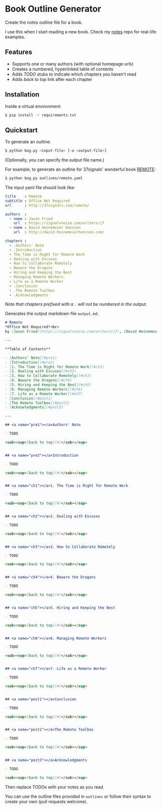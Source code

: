 # Book Outline Generator

Create the notes outline file for a book.

I use this when I start reading a new book.  Check my [notes](https://github.com/tedmiston/notes) repo for real-life examples.

## Features

- Supports one or many authors (with optional homepage urls)
- Creates a numbered, hyperlinked table of contents
- Adds *TODO* stubs to indicate which chapters you haven't read
- Adds *back to top* link after each chapter

## Installation

Inside a virtual environment:

```bash
$ pip install -r requirements.txt
```

## Quickstart

To generate an outline:

```bash
$ python bog.py <input-file> [-o <output-file>]
```

(Optionally, you can specify the output file name.)

For example, to generate an outline for 37signals' wonderful book [REMOTE](http://37signals.com/remote/):

```bash
$ python bog.py outlines/remote.yaml
```

The input yaml file should look like:

```yaml
title    : Remote
subtitle : Office Not Required
url      : http://37signals.com/remote/

authors  : 
  - name : Jason Fried
    url  : https://signalvnoise.com/writers/jf
  - name : David Heinemeier Hansson
    url  : http://david.heinemeierhansson.com/

chapters :
  - .Authors' Note
  - .Introduction
  - The Time is Right for Remote Work
  - Dealing with Excuses
  - How to Collaborate Remotely
  - Beware the Dragons
  - Hiring and Keeping the Best
  - Managing Remote Workers
  - Life as a Remote Worker
  - .Conclusion
  - .The Remote Toolbox
  - .Acknowledgments
```

*Note that chapters prefixed with a `.` will not be numbered in the output.*

Generates the output markdown file `output.md`:

```md
# Remote
*Office Not Required*<br>
by [Jason Fried](https://signalvnoise.com/writers/jf), [David Heinemeier Hansson](http://david.heinemeierhansson.com/)

---

**Table of Contents**

- [Authors' Note](#pre1)
- [Introduction](#pre2)
- [1. The Time is Right for Remote Work](#ch1)
- [2. Dealing with Excuses](#ch2)
- [3. How to Collaborate Remotely](#ch3)
- [4. Beware the Dragons](#ch4)
- [5. Hiring and Keeping the Best](#ch5)
- [6. Managing Remote Workers](#ch6)
- [7. Life as a Remote Worker](#ch7)
- [Conclusion](#post1)
- [The Remote Toolbox](#post2)
- [Acknowledgments](#post3)

---

## <a name="pre1"></a>Authors' Note

- TODO

<sub><sup>[back to top](#)</sub></sup>


## <a name="pre2"></a>Introduction

- TODO

<sub><sup>[back to top](#)</sub></sup>


## <a name="ch1"></a>1. The Time is Right for Remote Work

- TODO

<sub><sup>[back to top](#)</sub></sup>


## <a name="ch2"></a>2. Dealing with Excuses

- TODO

<sub><sup>[back to top](#)</sub></sup>


## <a name="ch3"></a>3. How to Collaborate Remotely

- TODO

<sub><sup>[back to top](#)</sub></sup>


## <a name="ch4"></a>4. Beware the Dragons

- TODO

<sub><sup>[back to top](#)</sub></sup>


## <a name="ch5"></a>5. Hiring and Keeping the Best

- TODO

<sub><sup>[back to top](#)</sub></sup>


## <a name="ch6"></a>6. Managing Remote Workers

- TODO

<sub><sup>[back to top](#)</sub></sup>


## <a name="ch7"></a>7. Life as a Remote Worker

- TODO

<sub><sup>[back to top](#)</sub></sup>


## <a name="post1"></a>Conclusion

- TODO

<sub><sup>[back to top](#)</sub></sup>


## <a name="post2"></a>The Remote Toolbox

- TODO

<sub><sup>[back to top](#)</sub></sup>


## <a name="post3"></a>Acknowledgments

- TODO

<sub><sup>[back to top](#)</sub></sup>
```

Then replace TODOs with your notes as you read.

You can use the outline files provided in `outlines` or follow their syntax to create your own (pull requests welcome).

